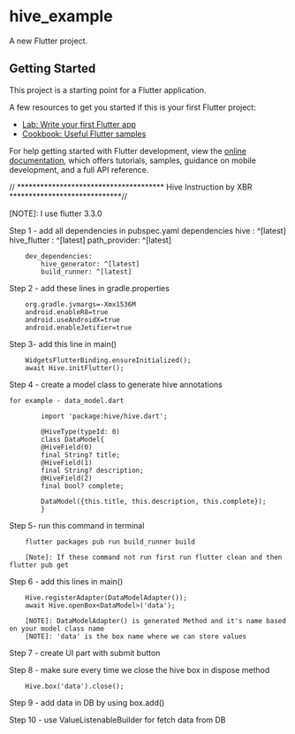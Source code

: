 # hive_example

A new Flutter project.

## Getting Started

This project is a starting point for a Flutter application.

A few resources to get you started if this is your first Flutter project:

- [Lab: Write your first Flutter app](https://docs.flutter.dev/get-started/codelab)
- [Cookbook: Useful Flutter samples](https://docs.flutter.dev/cookbook)

For help getting started with Flutter development, view the
[online documentation](https://docs.flutter.dev/), which offers tutorials,
samples, guidance on mobile development, and a full API reference.


// ************************************** Hive Instruction by XBR *****************************//


[NOTE]: I use flutter 3.3.0

Step 1 - add all dependencies in pubspec.yaml
        dependencies
            hive : ^[latest]
            hive_flutter : ^[latest]
            path_provider: ^[latest]
        
        dev_dependencies:
            hive_generator: ^[latest]
            build_runner: ^[latest]

Step 2 - add these lines in gradle.properties

        org.gradle.jvmargs=-Xmx1536M
        android.enableR8=true
        android.useAndroidX=true
        android.enableJetifier=true

Step 3- add this line in main() 
  
        WidgetsFlutterBinding.ensureInitialized();
        await Hive.initFlutter();
        
        

Step 4 - create a model class to generate hive annotations

    for example - data_model.dart
            
            import 'package:hive/hive.dart';

            @HiveType(typeId: 0)
            class DataModel{
            @HiveField(0)
            final String? title;
            @HiveField(1)
            final String? description;
            @HiveField(2)
            final bool? complete;

            DataModel({this.title, this.description, this.complete});
            }

Step 5- run this command in terminal

        flutter packages pub run build_runner build
        
        [Note]: If these command not run first run flutter clean and then flutter pub get


Step 6 - add this lines in main()

        Hive.registerAdapter(DataModelAdapter());
        await Hive.openBox<DataModel>('data');

        [NOTE]: DataModelAdapter() is generated Method and it's name based on your model class name
        [NOTE]: 'data' is the box name where we can store values

Step 7 - create UI part with submit button

Step 8 - make sure every time we close the hive box in dispose method

        Hive.box('data').close();

Step 9 - add data in DB by using box.add()

Step 10 - use ValueListenableBuilder for fetch data from DB